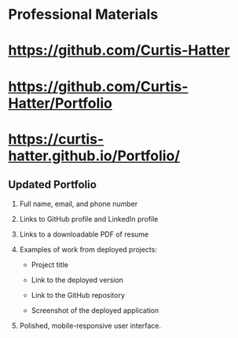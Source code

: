 # Professional Materials

# https://github.com/Curtis-Hatter
# https://github.com/Curtis-Hatter/Portfolio
# https://curtis-hatter.github.io/Portfolio/

## Updated Portfolio

1. Full name, email, and phone number

2. Links to GitHub profile and LinkedIn profile

3. Links to a downloadable PDF of resume

4. Examples of work from deployed projects:

    * Project title

    * Link to the deployed version

    * Link to the GitHub repository

    * Screenshot of the deployed application

5. Polished, mobile-responsive user interface.


